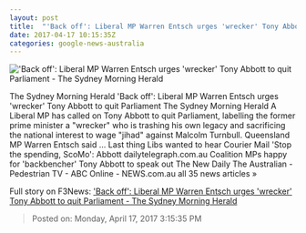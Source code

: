 ```yaml
---
layout: post
title:  "'Back off': Liberal MP Warren Entsch urges 'wrecker' Tony Abbott to quit Parliament - The Sydney Morning Herald"
date: 2017-04-17 10:15:35Z
categories: google-news-australia
---
```


!['Back off': Liberal MP Warren Entsch urges 'wrecker' Tony Abbott to quit Parliament - The Sydney Morning Herald](http://www.smh.com.au/content/dam/images/1/0/e/x/3/3/image.related.socialLead.620x349.gvm67a.png/1492430154881.jpg)

The Sydney Morning Herald 'Back off': Liberal MP Warren Entsch urges 'wrecker' Tony Abbott to quit Parliament The Sydney Morning Herald A Liberal MP has called on Tony Abbott to quit Parliament, labelling the former prime minister a "wrecker" who is trashing his own legacy and sacrificing the national interest to wage "jihad" against Malcolm Turnbull. Queensland MP Warren Entsch said ... Last thing Libs wanted to hear Courier Mail 'Stop the spending, ScoMo': Abbott dailytelegraph.com.au Coalition MPs happy for 'backbencher' Tony Abbott to speak out The New Daily The Australian - Pedestrian TV - ABC Online - NEWS.com.au all 35 news articles »


Full story on F3News: ['Back off': Liberal MP Warren Entsch urges 'wrecker' Tony Abbott to quit Parliament - The Sydney Morning Herald](http://www.f3nws.com/n/P2qfVH)

> Posted on: Monday, April 17, 2017 3:15:35 PM
